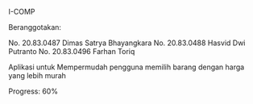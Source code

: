 I-COMP

Beranggotakan: 

No. 20.83.0487	Dimas Satrya Bhayangkara
No. 20.83.0488	Hasvid Dwi Putranto
No. 20.83.0496	Farhan Toriq

Aplikasi untuk Mempermudah pengguna memilih barang dengan harga yang lebih murah  

Progress: 60%
